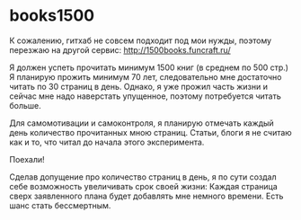 # books1500

К сожалению, гитхаб не совсем подходит под мои нужды, поэтому перезжаю на другой сервис: http://1500books.funcraft.ru/

Я должен успеть прочитать минимум 1500 книг (в среднем по 500 стр.)
Я планирую прожить минимум 70 лет, следовательно мне достаточно читать по 30 страниц в день.
Однако, я уже прожил часть жизни и сейчас мне надо наверстать упущенное, поэтому потребуется читать больше.

Для самомотивации и самоконтроля, я планирую отмечать каждый день количество прочитанных мною страниц.
Статьи, блоги я не считаю как и то, что читал до начала этого эксперимента.

Поехали!

Сделав допущение про количество страниц в день, я по сути создал себе возможность увеличивать срок своей жизни:
Каждая страница сверх заявленного плана будет добавлять мне немного времени. Есть шанс стать бессмертным.

